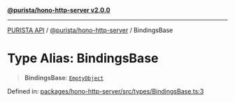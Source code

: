 [**@purista/hono-http-server v2.0.0**](../README.md)

***

[PURISTA API](../../../packages.md) / [@purista/hono-http-server](../README.md) / BindingsBase

# Type Alias: BindingsBase

> **BindingsBase**: [`EmptyObject`](../../core/type-aliases/EmptyObject.md)

Defined in: [packages/hono-http-server/src/types/BindingsBase.ts:3](https://github.com/puristajs/purista/blob/master/packages/hono-http-server/src/types/BindingsBase.ts#L3)
